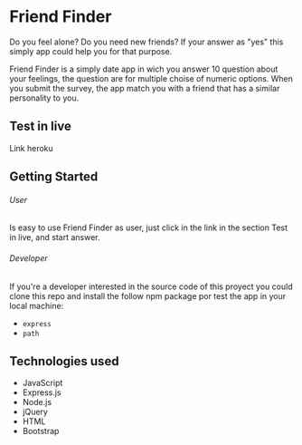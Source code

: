 # Friend Finder
Do you feel alone? Do you need new friends? If your answer as "yes" this simply app could help you for that purpose.

Friend Finder is a simply date app in wich you answer 10 question about your feelings, the question are for multiple choise of numeric options. When you submit the survey, the app match you with a friend that has a similar personality to you.

## Test in live
Link heroku

## Getting Started
###### User
Is easy to use Friend Finder as user, just click in the link in the section Test in live, and start answer.

###### Developer
If you're a developer interested in the source code of this proyect you could clone this repo and install the follow npm package por test the app in your local machine:
- `express`
- `path`

## Technologies used
- JavaScript
- Express.js
- Node.js
- jQuery
- HTML
- Bootstrap